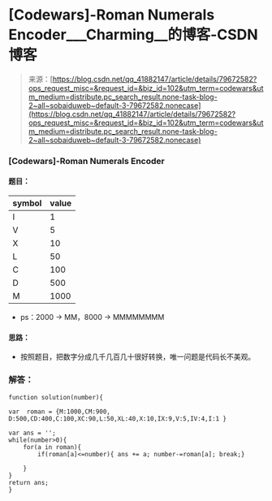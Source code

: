 <!--yml
category: codewars
date: 2022-08-13 11:45:59
-->

# [Codewars]-Roman Numerals Encoder___Charming__的博客-CSDN博客

> 来源：[https://blog.csdn.net/qq_41882147/article/details/79672582?ops_request_misc=&request_id=&biz_id=102&utm_term=codewars&utm_medium=distribute.pc_search_result.none-task-blog-2~all~sobaiduweb~default-3-79672582.nonecase](https://blog.csdn.net/qq_41882147/article/details/79672582?ops_request_misc=&request_id=&biz_id=102&utm_term=codewars&utm_medium=distribute.pc_search_result.none-task-blog-2~all~sobaiduweb~default-3-79672582.nonecase)

### [Codewars]-Roman Numerals Encoder

#### 题目：

| symbol | value |
| --- | --- |
| I | 1 |
| V | 5 |
| X | 10 |
| L | 50 |
| C | 100 |
| D | 500 |
| M | 1000 |

- ps：2000 -> MM，8000 -> MMMMMMMM

#### 思路：

*   按照题目，把数字分成几千几百几十很好转换，唯一问题是代码长不美观。

### 解答：

```
function solution(number){

var  roman = {M:1000,CM:900, D:500,CD:400,C:100,XC:90,L:50,XL:40,X:10,IX:9,V:5,IV:4,I:1 }

var ans = '';
while(number>0){
    for(a in roman){ 
        if(roman[a]<=number){ ans += a; number-=roman[a]; break;}

    }
}
return ans;
}
```